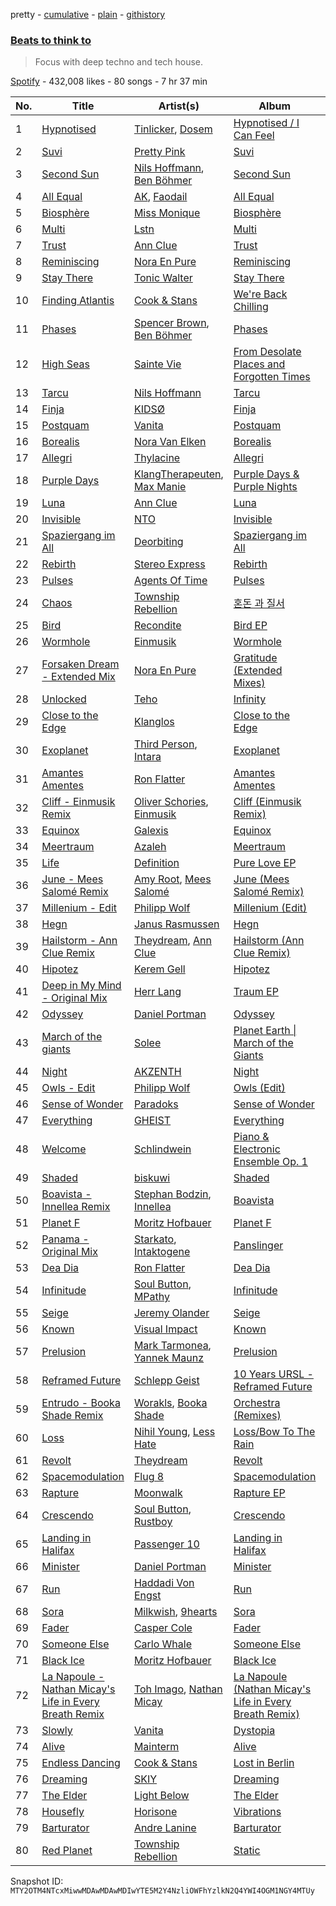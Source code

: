 pretty - [cumulative](/playlists/cumulative/37i9dQZF1DXa2SPUyWl8Y5.md) - [plain](/playlists/plain/37i9dQZF1DXa2SPUyWl8Y5) - [githistory](https://github.githistory.xyz/mackorone/spotify-playlist-archive/blob/main/playlists/plain/37i9dQZF1DXa2SPUyWl8Y5)

### [Beats to think to](https://open.spotify.com/playlist/37i9dQZF1DXa2SPUyWl8Y5)

> Focus with deep techno and tech house.

[Spotify](https://open.spotify.com/user/spotify) - 432,008 likes - 80 songs - 7 hr 37 min

| No. | Title | Artist(s) | Album | Length |
|---|---|---|---|---|
| 1 | [Hypnotised](https://open.spotify.com/track/3o5P6TF0Gop8MiuuuTtttl) | [Tinlicker](https://open.spotify.com/artist/5EmEZjq8eHEC6qFnT63Lza), [Dosem](https://open.spotify.com/artist/0zmnkCTbAxYsZAMIqXEzfS) | [Hypnotised / I Can Feel](https://open.spotify.com/album/5QDehFZtgj2xIdHJYd0rE8) | 5:40 |
| 2 | [Suvi](https://open.spotify.com/track/3hB45uxnbEjhGJHQZKOpFL) | [Pretty Pink](https://open.spotify.com/artist/78GHS9zWXcj8tBke222g5N) | [Suvi](https://open.spotify.com/album/6OYVQ5iCKjq6jIddKMJBds) | 3:11 |
| 3 | [Second Sun](https://open.spotify.com/track/0vgIkHFK8wpogVc1XCi18F) | [Nils Hoffmann](https://open.spotify.com/artist/6sOEMfvCfHQ9dhSWyamXVb), [Ben Böhmer](https://open.spotify.com/artist/5tDjiBYUsTqzd0RkTZxK7u) | [Second Sun](https://open.spotify.com/album/4J8Pj9kUO58eoafjZlHiLf) | 3:44 |
| 4 | [All Equal](https://open.spotify.com/track/18l96LCRzEegdK7snU2DFF) | [AK](https://open.spotify.com/artist/33Cf4O1KAVbtQa00scMi2A), [Faodail](https://open.spotify.com/artist/7p53fRMaR9h4Ri162E5LGi) | [All Equal](https://open.spotify.com/album/1mv4eGXzEDCUmKnf43FUQS) | 3:42 |
| 5 | [Biosphère](https://open.spotify.com/track/4yxlVbgJ5OdE9ipFOSMNGP) | [Miss Monique](https://open.spotify.com/artist/29TpNOsTNYbLb6Xa10H0PR) | [Biosphère](https://open.spotify.com/album/2Cu8QDxQTHq57dOO2GfkFO) | 3:44 |
| 6 | [Multi](https://open.spotify.com/track/69VMojKtg3NtfmFmFc64IH) | [Lstn](https://open.spotify.com/artist/0OO1zgX3CUfJQwoOEBSKSp) | [Multi](https://open.spotify.com/album/1aXp1HaEuIckogbF9f0Jgi) | 2:57 |
| 7 | [Trust](https://open.spotify.com/track/3iFMV4VhTXINenfrLNWAiy) | [Ann Clue](https://open.spotify.com/artist/5fasubnSIOTRYlIZA17ong) | [Trust](https://open.spotify.com/album/3Hm5FFYt2DLjqWDFR3acCB) | 4:55 |
| 8 | [Reminiscing](https://open.spotify.com/track/1jCfoQwzEeIuawlCbhM1Kp) | [Nora En Pure](https://open.spotify.com/artist/24DO0PijjITGIEWsO8XaPs) | [Reminiscing](https://open.spotify.com/album/1qBiRuMAIssv7uT0xGksv3) | 4:18 |
| 9 | [Stay There](https://open.spotify.com/track/7t9PLlf9nI2Xo8WRrfcItk) | [Tonic Walter](https://open.spotify.com/artist/6HfRl1vZ3mVDGkXb7Pknjv) | [Stay There](https://open.spotify.com/album/2LUUNfPXV0MwcwITk97KWF) | 3:53 |
| 10 | [Finding Atlantis](https://open.spotify.com/track/41DRCJywCHC0QyCX71GO9G) | [Cook & Stans](https://open.spotify.com/artist/6NOkAPWWK2Ay28xwJn7ick) | [We're Back Chilling](https://open.spotify.com/album/0LFOKTsuw0YGnGSNUGBL5O) | 4:27 |
| 11 | [Phases](https://open.spotify.com/track/5OWWBPmbl5abcQlsCHieFK) | [Spencer Brown](https://open.spotify.com/artist/4L9PX6lwPWo2NeuXL9kyJK), [Ben Böhmer](https://open.spotify.com/artist/5tDjiBYUsTqzd0RkTZxK7u) | [Phases](https://open.spotify.com/album/6OuEoATc4jWyLZ6msSPvvX) | 4:26 |
| 12 | [High Seas](https://open.spotify.com/track/3vIN77NsPlbqUOYC0DZBvo) | [Sainte Vie](https://open.spotify.com/artist/30oVwXZSlElygdNpcUIFBk) | [From Desolate Places and Forgotten Times](https://open.spotify.com/album/2o8Ggk3Fbgje1iIAw3hB1l) | 9:55 |
| 13 | [Tarcu](https://open.spotify.com/track/53XCa30Ua1FGl4VeAyCENK) | [Nils Hoffmann](https://open.spotify.com/artist/6sOEMfvCfHQ9dhSWyamXVb) | [Tarcu](https://open.spotify.com/album/3AE8hCcO0uSlP37iOO1stA) | 3:58 |
| 14 | [Finja](https://open.spotify.com/track/6BIcVRcVAbzsmiK4IifRfX) | [KIDSØ](https://open.spotify.com/artist/7qJHwvMJBW2Da8kt79uexr) | [Finja](https://open.spotify.com/album/7KQZuMrMi3pg1Wt49OH4Gg) | 3:38 |
| 15 | [Postquam](https://open.spotify.com/track/3uz86uuWkk7oyJs5pOTN3b) | [Vanita](https://open.spotify.com/artist/03wBbT5tqttIBpmUrNa9ur) | [Postquam](https://open.spotify.com/album/53S7Jd7k0K4mC2vg28j99p) | 8:18 |
| 16 | [Borealis](https://open.spotify.com/track/6W8T0RkhPgCNZXHvKDYB1V) | [Nora Van Elken](https://open.spotify.com/artist/04m3oUGzjO3EJTQidFzTgM) | [Borealis](https://open.spotify.com/album/4uC2fFEwq3cb0JdC0EgPwW) | 2:32 |
| 17 | [Allegri](https://open.spotify.com/track/2ajYUTjVoBuRxc0zIBvWxh) | [Thylacine](https://open.spotify.com/artist/5If5Tdg66Q5X3L57G7A6Pn) | [Allegri](https://open.spotify.com/album/0hZ5pbRtDrgthadiEITkSh) | 5:22 |
| 18 | [Purple Days](https://open.spotify.com/track/5oNeuOOo0U05wdEUbwOghM) | [KlangTherapeuten](https://open.spotify.com/artist/0QcOjrywD2cdYAZfbmeVCe), [Max Manie](https://open.spotify.com/artist/0esUZwk3FcZiAH1fXa66dU) | [Purple Days & Purple Nights](https://open.spotify.com/album/7oKLl9fSeBhHl4XYIBJADm) | 4:29 |
| 19 | [Luna](https://open.spotify.com/track/19nIwUJ2K8fSF2VUoOXEUM) | [Ann Clue](https://open.spotify.com/artist/5fasubnSIOTRYlIZA17ong) | [Luna](https://open.spotify.com/album/42RzcaAaTLCowXNlHAK1Du) | 3:50 |
| 20 | [Invisible](https://open.spotify.com/track/4dSH4QOSnQa6PutN1rDHOG) | [NTO](https://open.spotify.com/artist/7ry8L53T4oJtSIogGYuioq) | [Invisible](https://open.spotify.com/album/5rUrltKgAPbdGtKP7WATUL) | 5:40 |
| 21 | [Spaziergang im All](https://open.spotify.com/track/0mu7vzezz2e3GlmK3bDKcd) | [Deorbiting](https://open.spotify.com/artist/17qE2mJQTOOEyHch0DxyNr) | [Spaziergang im All](https://open.spotify.com/album/6k0PV6yPKNrerXkZCJN9Mf) | 8:18 |
| 22 | [Rebirth](https://open.spotify.com/track/2maR9zs9UfgQpB1hr9UjpS) | [Stereo Express](https://open.spotify.com/artist/3j2zB13syOvCyrkJIomEA2) | [Rebirth](https://open.spotify.com/album/0DNO6OZBhdVtJ8Q1D8ZiVY) | 7:59 |
| 23 | [Pulses](https://open.spotify.com/track/6QC45Bx01nZVaurY7rpF9p) | [Agents Of Time](https://open.spotify.com/artist/6Jbyd4qzEtbFtswZP1o6Ht) | [Pulses](https://open.spotify.com/album/3aMIEUER4eu1mukTRb766f) | 6:04 |
| 24 | [Chaos](https://open.spotify.com/track/1cGG5URksWfux6zkogVQcX) | [Township Rebellion](https://open.spotify.com/artist/4gGD7nrLZRnnCSz3KGEu4R) | [혼돈 과 질서](https://open.spotify.com/album/5Ljj0ZjHDEQmF8jZ67kvh7) | 8:48 |
| 25 | [Bird](https://open.spotify.com/track/0MjVztKL0FI9oU6L9QKzLf) | [Recondite](https://open.spotify.com/artist/1doQgXssRfKnLx70adszbK) | [Bird EP](https://open.spotify.com/album/6gUapIjz0WUqMhf52onMec) | 5:50 |
| 26 | [Wormhole](https://open.spotify.com/track/1ZE6ebWHUSp2v6JAPpp8eS) | [Einmusik](https://open.spotify.com/artist/1LXTXZjheh25pXMEUT9iC1) | [Wormhole](https://open.spotify.com/album/10PmsWsXc3P2jeHkyJjkpT) | 7:17 |
| 27 | [Forsaken Dream \- Extended Mix](https://open.spotify.com/track/2y9Nx9Jm5rWyxHMGe6pVKA) | [Nora En Pure](https://open.spotify.com/artist/24DO0PijjITGIEWsO8XaPs) | [Gratitude \(Extended Mixes\)](https://open.spotify.com/album/45ldqmlx36xFWwGoSz0IR1) | 5:56 |
| 28 | [Unlocked](https://open.spotify.com/track/6NTfiYHgosu8B6MbxRBos0) | [Teho](https://open.spotify.com/artist/7uZckwZIIL89Paj8E1GEFO) | [Infinity](https://open.spotify.com/album/0SERodr4s71gsU2o2RcaSK) | 7:04 |
| 29 | [Close to the Edge](https://open.spotify.com/track/5QC6Ze5kjWoFr3xHOXhx1N) | [Klanglos](https://open.spotify.com/artist/1jV311C5ADuBqCPpprsjUp) | [Close to the Edge](https://open.spotify.com/album/6fDQUCufTFl072nXDT54Hm) | 5:08 |
| 30 | [Exoplanet](https://open.spotify.com/track/1J0zBWJBcBbqSqoiZ8e9Re) | [Third Person](https://open.spotify.com/artist/66t8meyd0W90QMjxHiDoSc), [Intara](https://open.spotify.com/artist/3wpZISujzbcdOqC3OYArcy) | [Exoplanet](https://open.spotify.com/album/7ckMabg0DVyOkUftUiYSkQ) | 8:21 |
| 31 | [Amantes Amentes](https://open.spotify.com/track/2NEMWTplDgFl5yZ5mgpsEd) | [Ron Flatter](https://open.spotify.com/artist/0HZ3FXXgXyKoMHKwKSZOpq) | [Amantes Amentes](https://open.spotify.com/album/7vzZqY07k2ZTeCMYQ2DDFf) | 7:28 |
| 32 | [Cliff \- Einmusik Remix](https://open.spotify.com/track/27hMse6DWTePfwtnoUtsvr) | [Oliver Schories](https://open.spotify.com/artist/0iTjLBepeGaLgZS18kxgRq), [Einmusik](https://open.spotify.com/artist/1LXTXZjheh25pXMEUT9iC1) | [Cliff \(Einmusik Remix\)](https://open.spotify.com/album/1Y2UePUXE1qCL4DlxeO9Zy) | 7:24 |
| 33 | [Equinox](https://open.spotify.com/track/7e0hiWq3L9YJWb5PI4Wd85) | [Galexis](https://open.spotify.com/artist/6ydngh1ULBhKlPd1ntB92h) | [Equinox](https://open.spotify.com/album/7CT47odhAVQwfzTBp0cGln) | 6:53 |
| 34 | [Meertraum](https://open.spotify.com/track/3J2Emoq0BdKHQQZVJdViUY) | [Azaleh](https://open.spotify.com/artist/3yNkKjNBiX09eHZ4EQ3lJY) | [Meertraum](https://open.spotify.com/album/6Dcg0G9DKa2rVl1kIjMpv1) | 6:34 |
| 35 | [Life](https://open.spotify.com/track/6zZ4hmUAyXOWPqohb44EZu) | [Definition](https://open.spotify.com/artist/7KT19dObRj1T5OgnyQFm4C) | [Pure Love EP](https://open.spotify.com/album/3eU6rjEeOPRx3iWbQnNz4e) | 6:33 |
| 36 | [June \- Mees Salomé Remix](https://open.spotify.com/track/2cet6WbkvQDj3iyQ58eoDt) | [Amy Root](https://open.spotify.com/artist/25BkQ40MvbdCyNbX8DJd73), [Mees Salomé](https://open.spotify.com/artist/3vcY5vaGqSQF6UA9N2iC4L) | [June \(Mees Salomé Remix\)](https://open.spotify.com/album/3sQGTd9PQdgzLAIFcM7pcJ) | 7:28 |
| 37 | [Millenium \- Edit](https://open.spotify.com/track/2MCpIMRHhdN7ua7RlDWKFm) | [Philipp Wolf](https://open.spotify.com/artist/6uKv2ihEYpsDwWOW6pv1aH) | [Millenium \(Edit\)](https://open.spotify.com/album/3Iz0Ry755mM73t5s4h6iWf) | 3:40 |
| 38 | [Hegn](https://open.spotify.com/track/2xSajF5EIKkiyQqO5whSlK) | [Janus Rasmussen](https://open.spotify.com/artist/0F2fFVawIwHt6W9az6SPaA) | [Hegn](https://open.spotify.com/album/6wPs3Hbq9TfnW8mTS6u6zI) | 6:26 |
| 39 | [Hailstorm \- Ann Clue Remix](https://open.spotify.com/track/4INsV87wHXViqJRAmbOo8t) | [Theydream](https://open.spotify.com/artist/5dNuHnFp9DGGOxoQx1WB5v), [Ann Clue](https://open.spotify.com/artist/5fasubnSIOTRYlIZA17ong) | [Hailstorm \(Ann Clue Remix\)](https://open.spotify.com/album/54LvPkBHCUXjuKIfFC3e76) | 6:22 |
| 40 | [Hipotez](https://open.spotify.com/track/6HAOuGhIdNkoiUcSJiZUI2) | [Kerem Gell](https://open.spotify.com/artist/2xLxdnNSnIi1Wle7okLjpi) | [Hipotez](https://open.spotify.com/album/6RxQ3jqiZUN5jtYc3w4sDf) | 5:52 |
| 41 | [Deep in My Mind \- Original Mix](https://open.spotify.com/track/3Pu3lg462AIaqWt3BEji1O) | [Herr Lang](https://open.spotify.com/artist/1QWAUgdcriLwIL5o0ZT0b5) | [Traum EP](https://open.spotify.com/album/7hp5Lg5GepesCmShm0nXud) | 5:16 |
| 42 | [Odyssey](https://open.spotify.com/track/7jw452od74FzquMBqkUXiY) | [Daniel Portman](https://open.spotify.com/artist/2HnZ1elnutngLH1BFwV1kM) | [Odyssey](https://open.spotify.com/album/1JlK6KU1YKQ9gcahuFPFE7) | 4:17 |
| 43 | [March of the giants](https://open.spotify.com/track/4A2u7RmGIQk9bjoKExlqj7) | [Solee](https://open.spotify.com/artist/0r0m8up7CjS8TJodH2HX7C) | [Planet Earth \| March of the Giants](https://open.spotify.com/album/2A77EAnV2CDxlsFxLwsEY2) | 7:37 |
| 44 | [Night](https://open.spotify.com/track/253xpyhXIk9zrOveyC1i0D) | [AKZENTH](https://open.spotify.com/artist/33ARHtMLoXkzNYXqnSXhkL) | [Night](https://open.spotify.com/album/3gBbhTYRUfKkdN68v3nnBX) | 4:13 |
| 45 | [Owls \- Edit](https://open.spotify.com/track/0YKWDyJc8iG6vqk08sBz0x) | [Philipp Wolf](https://open.spotify.com/artist/6uKv2ihEYpsDwWOW6pv1aH) | [Owls \(Edit\)](https://open.spotify.com/album/0VzQDLVUDzjnh2cr1PHYXq) | 3:46 |
| 46 | [Sense of Wonder](https://open.spotify.com/track/0iP4oGGuZMSXdRPhxL8iQ4) | [Paradoks](https://open.spotify.com/artist/0wKUDx34qpJqHSSGOFSAkf) | [Sense of Wonder](https://open.spotify.com/album/7IHA14MqqNRlmEeELXtwz3) | 4:01 |
| 47 | [Everything](https://open.spotify.com/track/6l0wXJbcTf4aNJ1OckXW6P) | [GHEIST](https://open.spotify.com/artist/60pOigPjgmU7AzmZmWEQZU) | [Everything](https://open.spotify.com/album/6HKbO7tyHA5CNDOzQxbfRp) | 6:17 |
| 48 | [Welcome](https://open.spotify.com/track/0XwZh2lAMreq20jjSsWk4u) | [Schlindwein](https://open.spotify.com/artist/2anZ4I2UXxOT5LBGahKWv6) | [Piano & Electronic Ensemble Op\. 1](https://open.spotify.com/album/1vxB3a1pJCMPowm4bWnSX7) | 6:15 |
| 49 | [Shaded](https://open.spotify.com/track/2hVx5n2Lb2DFkJyrE6Syu1) | [biskuwi](https://open.spotify.com/artist/2wdY7YDYVddKtVbbgh1fCT) | [Shaded](https://open.spotify.com/album/32D1Ze3FehOmqkN7HYbWfp) | 4:50 |
| 50 | [Boavista \- Innellea Remix](https://open.spotify.com/track/2H66zNHEqwFckqVfxeFxIa) | [Stephan Bodzin](https://open.spotify.com/artist/2nq2BeSbzExGAv3Y4HgUf7), [Innellea](https://open.spotify.com/artist/71rqI5HtraA3qXBwatyG6e) | [Boavista](https://open.spotify.com/album/2v2BidodVf5z07M6Pofhx3) | 6:48 |
| 51 | [Planet F](https://open.spotify.com/track/7zL8LOU2Wzhc48ObFxOUq8) | [Moritz Hofbauer](https://open.spotify.com/artist/6PIxyj355iDhl3wQSsHXPE) | [Planet F](https://open.spotify.com/album/2GNTFKRmaZkZSzxGcSAKeQ) | 4:01 |
| 52 | [Panama \- Original Mix](https://open.spotify.com/track/2i1MnwRKlEKjAXiT6IwmTJ) | [Starkato](https://open.spotify.com/artist/1lO9ligq8J6pXAAbvXwk9z), [Intaktogene](https://open.spotify.com/artist/4Xb3F7RouTER6Dckc2PCG0) | [Panslinger](https://open.spotify.com/album/0v0fAOkiJ7PoFNVCTrWSFn) | 7:17 |
| 53 | [Dea Dia](https://open.spotify.com/track/3Leam9heF8QlhoRd8u3i3s) | [Ron Flatter](https://open.spotify.com/artist/0HZ3FXXgXyKoMHKwKSZOpq) | [Dea Dia](https://open.spotify.com/album/4QDxcrGyxeezJAwhkWX4xh) | 8:50 |
| 54 | [Infinitude](https://open.spotify.com/track/5qpSDeWOqd8Q2QcMbXEBi7) | [Soul Button](https://open.spotify.com/artist/5mcH5yOO7QWoT8CuL8JxEm), [MPathy](https://open.spotify.com/artist/1JfL6hDxts0zIcYb6hT9D9) | [Infinitude](https://open.spotify.com/album/00A88cdDcbp2zUq7JYE2so) | 6:49 |
| 55 | [Seige](https://open.spotify.com/track/3529YD03FoOJMRYBoQKwX2) | [Jeremy Olander](https://open.spotify.com/artist/5vdjF79d5d2m12FOkJhxHB) | [Seige](https://open.spotify.com/album/1KuP6R5M7dVYNJWbkhuo7M) | 7:13 |
| 56 | [Known](https://open.spotify.com/track/7HifJr6sXlPCtnfPnMC0Rg) | [Visual Impact](https://open.spotify.com/artist/4x6uqIBNtjpOK15euwKiVI) | [Known](https://open.spotify.com/album/2xnS4KlBwyc8sYKPJ5kmpk) | 4:26 |
| 57 | [Prelusion](https://open.spotify.com/track/6YJ9z4IInxfJWsjc6ADtV2) | [Mark Tarmonea](https://open.spotify.com/artist/0G0DRVtduDqqikbVbZXaNn), [Yannek Maunz](https://open.spotify.com/artist/2Kpl9Z7stnwWTE8tZK7srj) | [Prelusion](https://open.spotify.com/album/3N6cm4FyrEgbMUKahWiatI) | 6:17 |
| 58 | [Reframed Future](https://open.spotify.com/track/71US62LiNfgUNoAMdAMyXz) | [Schlepp Geist](https://open.spotify.com/artist/3QrUgT4R2242O2mqHUeI95) | [10 Years URSL \- Reframed Future](https://open.spotify.com/album/0gPGJUOaKc9W4izlxJlMfT) | 7:05 |
| 59 | [Entrudo \- Booka Shade Remix](https://open.spotify.com/track/46SwXRrM099b9Oqugpwaxa) | [Worakls](https://open.spotify.com/artist/5RPzPJCg4ER1LzQkorZ31p), [Booka Shade](https://open.spotify.com/artist/2CKaDZ1Yo8YnWega9IeUzB) | [Orchestra \(Remixes\)](https://open.spotify.com/album/5COwPsSU5XZmd0iczT0tpM) | 6:52 |
| 60 | [Loss](https://open.spotify.com/track/1q1QCOUXm6Ipfowwst3mcf) | [Nihil Young](https://open.spotify.com/artist/11OUxHFoGgo2NDSdT6YiEC), [Less Hate](https://open.spotify.com/artist/3UtxZzXnYIRXpRPZM4ubbZ) | [Loss/Bow To The Rain](https://open.spotify.com/album/5krXrHyaBsfa8RWQNOMOFV) | 3:45 |
| 61 | [Revolt](https://open.spotify.com/track/7lQW1w8vXCPrkXrQvyuA2R) | [Theydream](https://open.spotify.com/artist/5dNuHnFp9DGGOxoQx1WB5v) | [Revolt](https://open.spotify.com/album/7h5XiTCsy80QsqI0oVDdkT) | 4:44 |
| 62 | [Spacemodulation](https://open.spotify.com/track/27BlVowSHhpLPtbEBpNGQY) | [Flug 8](https://open.spotify.com/artist/1TUyL6A6jprqDVEAJOZ29I) | [Spacemodulation](https://open.spotify.com/album/6A5Q4ruj4Y6AyFdMASxd9D) | 7:08 |
| 63 | [Rapture](https://open.spotify.com/track/1PjFPRW9tBjjNUrUy7hX2T) | [Moonwalk](https://open.spotify.com/artist/1khyIydqanugacJyKdmceT) | [Rapture EP](https://open.spotify.com/album/7etJjUMyK9hUkIGcp9hxN5) | 4:29 |
| 64 | [Crescendo](https://open.spotify.com/track/2Uo07y23q5MTtL0iaUtnH5) | [Soul Button](https://open.spotify.com/artist/5mcH5yOO7QWoT8CuL8JxEm), [Rustboy](https://open.spotify.com/artist/41kFbqwhUxZh7mXVIEPihu) | [Crescendo](https://open.spotify.com/album/3nnzSVvGgINDcaLGu0KdjP) | 6:04 |
| 65 | [Landing in Halifax](https://open.spotify.com/track/3CLUfqZpiTv3EO2eAS5nll) | [Passenger 10](https://open.spotify.com/artist/1Rmh4YOuttbNyVthCkTokT) | [Landing in Halifax](https://open.spotify.com/album/79DbNRg47wmpCmtoJrByH1) | 4:09 |
| 66 | [Minister](https://open.spotify.com/track/3cyN9y1ZKdCkx7KB0E1GRM) | [Daniel Portman](https://open.spotify.com/artist/2HnZ1elnutngLH1BFwV1kM) | [Minister](https://open.spotify.com/album/25m24dUkyawXKaRAPBTrAZ) | 4:00 |
| 67 | [Run](https://open.spotify.com/track/5nTULNIZFwN3e4g05lb6fF) | [Haddadi Von Engst](https://open.spotify.com/artist/5Hg5DBnnqGjRx8ylws0xy5) | [Run](https://open.spotify.com/album/1KTNoba0EoQRVl1rLOv71a) | 5:08 |
| 68 | [Sora](https://open.spotify.com/track/4IeAeBQdLlP8wTyp4wbWx5) | [Milkwish](https://open.spotify.com/artist/1O50w1bZK5APgtWSD0qVjv), [9hearts](https://open.spotify.com/artist/3LfTqHNimpgLkeuctIGETt) | [Sora](https://open.spotify.com/album/0WVXdvpEOtiBEzyWbIlDl0) | 3:32 |
| 69 | [Fader](https://open.spotify.com/track/5XNjnlwv52paocSOip6SHx) | [Casper Cole](https://open.spotify.com/artist/6cDNuaBrX01wpytv0fLTmV) | [Fader](https://open.spotify.com/album/2vaJStR73O0tWNVWtCOJhh) | 6:13 |
| 70 | [Someone Else](https://open.spotify.com/track/4CiVKhMTI6767xO40Tas0c) | [Carlo Whale](https://open.spotify.com/artist/42J0pSvJGXvErpfYL1Nodj) | [Someone Else](https://open.spotify.com/album/0Id2ImUT5LaJT29DLnX9qE) | 6:18 |
| 71 | [Black Ice](https://open.spotify.com/track/5KqPPGQikjJHRTT17E8XdS) | [Moritz Hofbauer](https://open.spotify.com/artist/6PIxyj355iDhl3wQSsHXPE) | [Black Ice](https://open.spotify.com/album/7kTHuLdBT3Mk45oHueS33E) | 6:20 |
| 72 | [La Napoule \- Nathan Micay's Life in Every Breath Remix](https://open.spotify.com/track/26BnoECfbkfmgw05VNMFGW) | [Toh Imago](https://open.spotify.com/artist/5u9DNVFl4Or5RhHPQFoiac), [Nathan Micay](https://open.spotify.com/artist/6U7MOIhacysUEnfJ41WfhC) | [La Napoule \(Nathan Micay's Life in Every Breath Remix\)](https://open.spotify.com/album/1IhIyCKQM9SIxc2CONztlE) | 7:27 |
| 73 | [Slowly](https://open.spotify.com/track/6LuRwvdXDHoXfUyJICpR3z) | [Vanita](https://open.spotify.com/artist/03wBbT5tqttIBpmUrNa9ur) | [Dystopia](https://open.spotify.com/album/65rnuhXDFFky9hBX3ZhkFX) | 6:54 |
| 74 | [Alive](https://open.spotify.com/track/7cn2gHnDem0tI8rZXaBmXp) | [Mainterm](https://open.spotify.com/artist/7f7f9se1wn56qhlAWMT4eI) | [Alive](https://open.spotify.com/album/1QXGtZPuWcFFqaz3IidO7y) | 5:58 |
| 75 | [Endless Dancing](https://open.spotify.com/track/28ggPVRudYkMzmQOzjkYQ5) | [Cook & Stans](https://open.spotify.com/artist/6NOkAPWWK2Ay28xwJn7ick) | [Lost in Berlin](https://open.spotify.com/album/6NasKPWBq5AEPJDE1KK8lU) | 4:19 |
| 76 | [Dreaming](https://open.spotify.com/track/2Ii6VGM7F1nkbleXQPkJvT) | [SKIY](https://open.spotify.com/artist/39JhQRThBhrHgjXtIK3dGZ) | [Dreaming](https://open.spotify.com/album/6ru7iTApllOAzaLs5Ggt4M) | 3:12 |
| 77 | [The Elder](https://open.spotify.com/track/2hljmwTikUmulScZB7Eivb) | [Light Below](https://open.spotify.com/artist/5TsDGbWsz9OsNW1o020TbF) | [The Elder](https://open.spotify.com/album/7jZ3BxxElBum1tFM8n5dBD) | 3:52 |
| 78 | [Housefly](https://open.spotify.com/track/1GarEhuWQWBEhS5qnFiHG7) | [Horisone](https://open.spotify.com/artist/4QK6kc57qNZNCb8DZ68tOr) | [Vibrations](https://open.spotify.com/album/47lVs3yxAMXVmHn8P6O3I5) | 7:15 |
| 79 | [Barturator](https://open.spotify.com/track/3dNVyzZi3RdVd0wBBEvUX3) | [Andre Lanine](https://open.spotify.com/artist/4m7JYimIummqKokshaDvFh) | [Barturator](https://open.spotify.com/album/6lhMnxfO8Hs0pJJRPSnY7e) | 6:34 |
| 80 | [Red Planet](https://open.spotify.com/track/44c74BqpkDXXmxeieS37P3) | [Township Rebellion](https://open.spotify.com/artist/4gGD7nrLZRnnCSz3KGEu4R) | [Static](https://open.spotify.com/album/09lSN1OFfFwaCmhwQpUdXz) | 9:30 |

Snapshot ID: `MTY2OTM4NTcxMiwwMDAwMDAwMDIwYTE5M2Y4NzliOWFhYzlkN2Q4YWI4OGM1NGY4MTUy`
